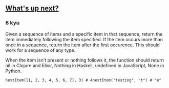 <h2><a href=https://www.codewars.com/kata/542ebbdb494db239f8000046/train/javascript target="_blank">What's up next?</a></h2><h3>8 kyu</h3><p>Given a sequence of items and a specific item in that sequence, return the item immediately following the item specified. If the item occurs more than once in a sequence, return the item after the first occurence. This should work for a sequence of any type.</p><p>When the item isn't present or nothing follows it, the function should return nil in Clojure and Elixir, Nothing in Haskell, undefined in JavaScript, None in Python.</p><pre style="display: none;"><code class="language-clojure"><span class="cm-bracket">(</span><span class="cm-builtin">next-item</span> <span class="cm-bracket">(</span><span class="cm-keyword">range</span> <span class="cm-number">1</span> <span class="cm-number">10000</span><span class="cm-bracket">)</span> <span class="cm-number">7</span><span class="cm-bracket">)</span> <span class="cm-comment">;=&gt; 8</span><span class="cm-bracket">(</span><span class="cm-builtin">next-item</span> <span class="cm-bracket">[</span><span class="cm-string">"Joe"</span> <span class="cm-string">"Bob"</span> <span class="cm-string">"Sally"</span><span class="cm-bracket">]</span> <span class="cm-string">"Bob"</span><span class="cm-bracket">)</span> <span class="cm-comment">;=&gt; "Sally"</span></code></pre><pre style="display: none;"><code class="language-haskell"><span class="cm-variable">next</span> <span class="cm-number">7</span> [<span class="cm-number">1</span><span class="cm-keyword">..</span><span class="cm-number">10000</span>] <span class="cm-comment">-- Just 8</span><span class="cm-variable">next</span> <span class="cm-string">"Bob"</span> [<span class="cm-string">"Joe"</span>, <span class="cm-string">"Bob"</span>, <span class="cm-string">"Sally"</span>] <span class="cm-comment">-- Just "Sally"</span></code></pre><pre><code class="language-javascript"><span class="cm-variable">nextItem</span>([<span class="cm-number">1</span>, <span class="cm-number">2</span>, <span class="cm-number">3</span>, <span class="cm-number">4</span>, <span class="cm-number">5</span>, <span class="cm-number">6</span>, <span class="cm-number">7</span>], <span class="cm-number">3</span>) # <span class="cm-number">4</span><span class="cm-variable">nextItem</span>(<span class="cm-string">"testing"</span>, <span class="cm-string">"t"</span>) # <span class="cm-string">"e"</span></code></pre><pre style="display: none;"><code class="language-elixir"><span class="cm-variable">next_item</span>([<span class="cm-number">1</span>, <span class="cm-number">2</span>, <span class="cm-number">3</span>, <span class="cm-number">4</span>, <span class="cm-number">5</span>, <span class="cm-number">6</span>, <span class="cm-number">7</span>], <span class="cm-number">3</span>) <span class="cm-comment">#=&gt; 4</span><span class="cm-variable">next_item</span>([<span class="cm-string">"Joe"</span> <span class="cm-string">"Bob"</span> <span class="cm-string">"Sally"</span>], <span class="cm-string">"Bob"</span>) <span class="cm-comment">#=&gt; "Sally"</span></code></pre><pre style="display: none;"><code class="language-rust"><span class="cm-variable">next_item</span>([<span class="cm-number">1</span>, <span class="cm-number">2</span>, <span class="cm-number">3</span>, <span class="cm-number">4</span>, <span class="cm-number">5</span>, <span class="cm-number">6</span>, <span class="cm-number">7</span>], <span class="cm-number">3</span>) <span class="cm-comment">//=&gt; 4</span><span class="cm-variable">next_item</span>([<span class="cm-string">"</span><span class="cm-string">Joe</span><span class="cm-string">"</span> <span class="cm-string">"</span><span class="cm-string">Bob</span><span class="cm-string">"</span> <span class="cm-string">"</span><span class="cm-string">Sally</span><span class="cm-string">"</span>], <span class="cm-string">"</span><span class="cm-string">Bob</span><span class="cm-string">"</span>) <span class="cm-comment">//=&gt; "Sally"</span></code></pre><pre style="display: none;"><code class="language-python"><span class="cm-variable">next_item</span>([<span class="cm-number">1</span>, <span class="cm-number">2</span>, <span class="cm-number">3</span>, <span class="cm-number">4</span>, <span class="cm-number">5</span>, <span class="cm-number">6</span>, <span class="cm-number">7</span>], <span class="cm-number">3</span>) <span class="cm-comment"># =&gt; 4</span><span class="cm-variable">next_item</span>([<span class="cm-string">'Joe'</span>, <span class="cm-string">'Bob'</span>, <span class="cm-string">'Sally'</span>], <span class="cm-string">'Bob'</span>) <span class="cm-comment"># =&gt; "Sally"</span></code></pre>